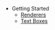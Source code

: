 -   Getting Started
    -   [Renderers](guide/renderers.md)
    -   [Text Boxes](guide/text-box.md)
